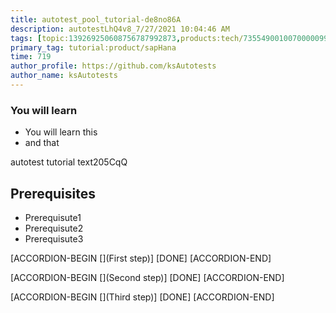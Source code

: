 ```yaml
---
title: autotest_pool_tutorial-de8no86A
description: autotestLhQ4v8_7/27/2021 10:04:46 AM
tags: [topic:139269250608756787992873,products:tech/73554900100700000996,tutorial:experience/advanced]
primary_tag: tutorial:product/sapHana
time: 719
author_profile: https://github.com/ksAutotests
author_name: ksAutotests
---
```

### You will learn
- You will learn this
- and that

autotest tutorial text205CqQ

## Prerequisites
- Prerequisute1
- Prerequisute2
- Prerequisute3

[ACCORDION-BEGIN [](First step)]
[DONE]
[ACCORDION-END]

[ACCORDION-BEGIN [](Second step)]
[DONE]
[ACCORDION-END]

[ACCORDION-BEGIN [](Third step)]
[DONE]
[ACCORDION-END]

